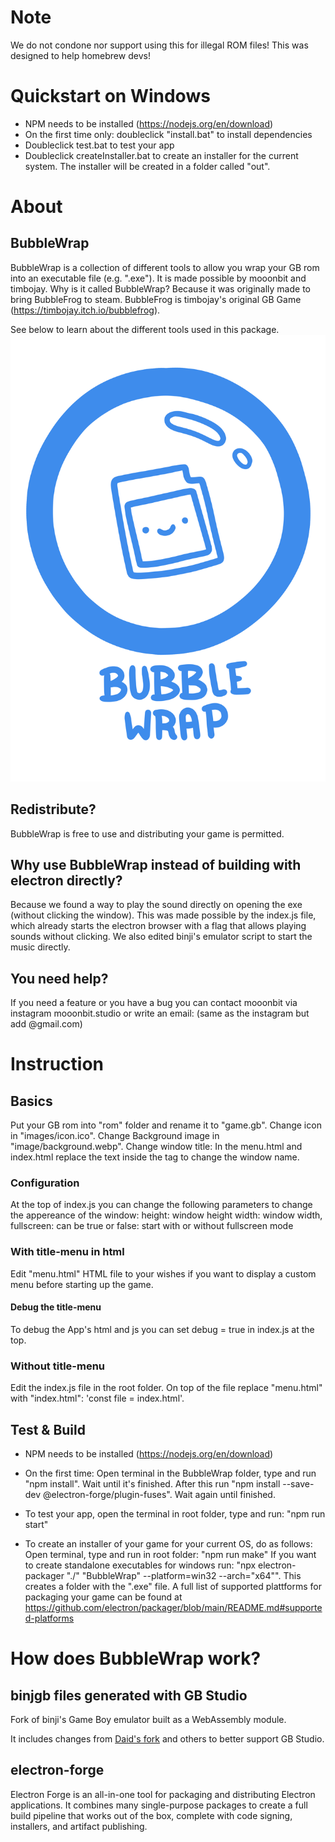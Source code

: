 # Note
We do not condone nor support using this for illegal ROM files! This was designed to help homebrew devs!
# Quickstart on Windows
- NPM needs to be installed (https://nodejs.org/en/download)
- On the first time only: doubleclick "install.bat" to install dependencies
- Doubleclick test.bat to test your app
- Doubleclick createInstaller.bat to create an installer for the current system. The installer will be created in a folder called "out".
# About
## BubbleWrap
BubbleWrap is a collection of different tools to allow you wrap your GB rom into an executable file (e.g. ".exe"). It is made possible by mooonbit and timbojay.
Why is it called BubbleWrap? Because it was originally made to bring BubbleFrog to steam. BubbleFrog is timbojay's original GB Game (https://timbojay.itch.io/bubblefrog).

See below to learn about the different tools used in this package.
![BubbleWrap](./images/BubbleWrap_logo_blue.png)

## Redistribute?
BubbleWrap is free to use and distributing your game is permitted.

## Why use BubbleWrap instead of building with electron directly?
Because we found a way to play the sound directly on opening the exe (without clicking the window).
This was made possible by the index.js file, which already starts the electron browser with a flag that allows playing sounds without clicking. We also edited binji's emulator script to start the music directly.

## You need help?
If you need a feature or you have a bug you can contact mooonbit via instagram mooonbit.studio or write an email: (same as the instagram but add @gmail.com)

# Instruction
## Basics
Put your GB rom into "rom" folder and rename it to "game.gb".
Change icon in "images/icon.ico".
Change Background image in "image/background.webp".
Change window title:
In the menu.html and index.html replace the text inside the <title></title> tag to change the window name.

### Configuration
At the top of index.js you can change the following parameters to change the appereance of the window:
height: window height
width: window width,
fullscreen: can be true or false: start with or without fullscreen mode

### With title-menu in html
Edit "menu.html" HTML file to your wishes if you want to display a custom menu before starting up the game.
#### Debug the title-menu
To debug the App's html and js you can set debug = true in index.js at the top.

### Without title-menu
Edit the index.js file in the root folder. On top of the file replace "menu.html" with "index.html":
'const file = index.html'.

## Test & Build
- NPM needs to be installed (https://nodejs.org/en/download)
- On the first time: Open terminal in the BubbleWrap folder, type and run "npm install". Wait until it's finished. After this run "npm install --save-dev @electron-forge/plugin-fuses". Wait again until finished.

- To test your app, open the terminal in root folder, type and run: "npm run start"
- To create an installer of your game for your current OS, do as follows:
Open terminal, type and run in root folder: "npm run make"
If you want to create standalone executables for windows run:
"npx electron-packager "./" "BubbleWrap" --platform=win32 --arch="x64"". This creates a folder with the ".exe" file. A full list of supported plattforms for packaging your game can be found at https://github.com/electron/packager/blob/main/README.md#supported-platforms

# How does BubbleWrap work?
## binjgb files generated with GB Studio
Fork of binji's Game Boy emulator built as a WebAssembly module.

It includes changes from [Daid's fork](https://github.com/daid/binjgb) and others to better support GB Studio.

## electron-forge
Electron Forge is an all-in-one tool for packaging and distributing Electron applications. It combines many single-purpose packages to create a full build pipeline that works out of the box, complete with code signing, installers, and artifact publishing.
